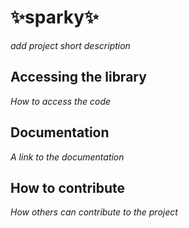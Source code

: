 # ✨sparky✨

*add project short description*

## Accessing the library

*How to access the code*

## Documentation

*A link to the documentation*

## How to contribute

*How others can contribute to the project*
